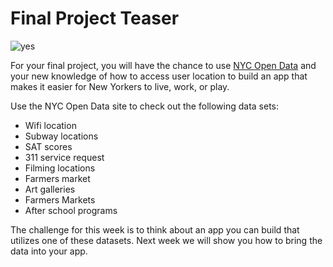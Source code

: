 # Final Project Teaser

![yes](http://i.giphy.com/nhaCFqbmeSHBK.gif)

For your final project, you will have the chance to use [NYC Open Data](https://nycopendata.socrata.com/) and your new knowledge of how to access user location to build an app that makes it easier for New Yorkers to live, work, or play.

Use the NYC Open Data site to check out the following data sets:

+ Wifi location
+ Subway locations
+ SAT scores
+ 311 service request
+ Filming locations
+ Farmers market
+ Art galleries
+ Farmers  Markets
+ After school programs

The challenge for this week is to think about an app you can build that utilizes one of these datasets.  Next week we will show you how to bring the data into your app.



